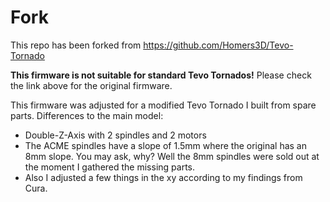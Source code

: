 # Fork

This repo has been forked from https://github.com/Homers3D/Tevo-Tornado

**This firmware is not suitable for standard Tevo Tornados!** Please check the link above for the original firmware.

This firmware was adjusted for a modified Tevo Tornado I built from spare parts. Differences to the main model:

- Double-Z-Axis with 2 spindles and 2 motors
- The ACME spindles have a slope of 1.5mm where the original has an 8mm slope. You may ask, why? Well the 8mm spindles were sold out at the moment I gathered the missing parts.
- Also I adjusted a few things in the xy according to my findings from Cura.
